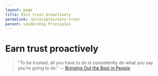 ```yaml
---
layout: page
title: Earn trust proactively
permalink: /principles/earn-trust
parent: Leadership Principles
---
```


# Earn trust proactively

> "To be trusted, all you have to do is consistently do what you say you’re going to do." -- [Bringing Out the Best in People](/summaries/bringing-out-the-best-in-people)
